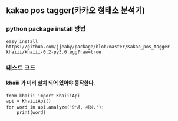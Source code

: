 ## kakao pos tagger(카카오 형태소 분석기)
### python package install 방법
```
easy_install https://github.com/jjeaby/package/blob/master/Kakao_pos_tagger-khaiii/khaiii-0.2-py3.6.egg?raw=true
```
### 테스트 코드
#### khaiii 가 미리 설치 되어 있어야 동작한다.

```
from khaiii import KhaiiiApi
api = KhaiiiApi()
for word in api.analyze('안녕, 세상.'):
    print(word)
```



